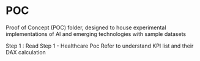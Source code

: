 # POC
Proof of Concept (POC) folder, designed to house experimental implementations of AI and emerging technologies with sample datasets

Step 1 : Read Step 1 - Healthcare Poc Refer to understand KPI list and their DAX calculation
